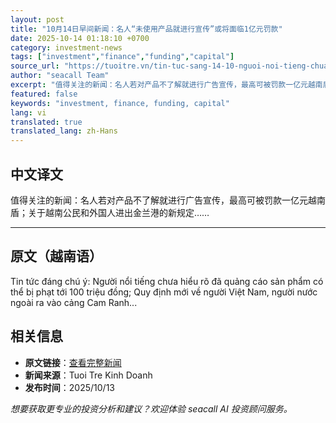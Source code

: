 ```yaml
---
layout: post
title: "10月14日早间新闻：名人“未使用产品就进行宣传”或将面临1亿元罚款"
date: 2025-10-14 01:18:10 +0700
category: investment-news
tags: ["investment","finance","funding","capital"]
source_url: "https://tuoitre.vn/tin-tuc-sang-14-10-nguoi-noi-tieng-chua-su-dung-da-quang-cao-san-pham-co-the-bi-phat-100-trieu-20251013222302879.htm"
author: "seacall Team"
excerpt: "值得关注的新闻：名人若对产品不了解就进行广告宣传，最高可被罚款一亿元越南盾；关于越南公民和外国人进出金兰港的新规定……..."
featured: false
keywords: "investment, finance, funding, capital"
lang: vi
translated: true
translated_lang: zh-Hans
---
```


## 中文译文

值得关注的新闻：名人若对产品不了解就进行广告宣传，最高可被罚款一亿元越南盾；关于越南公民和外国人进出金兰港的新规定……

---

## 原文（越南语）

Tin tức đáng chú ý: Người nổi tiếng chưa hiểu rõ đã quảng cáo sản phẩm có thể bị phạt tới 100 triệu đồng; Quy định mới về người Việt Nam, người nước ngoài ra vào cảng Cam Ranh...

## 相关信息

- **原文链接**：[查看完整新闻](https://tuoitre.vn/tin-tuc-sang-14-10-nguoi-noi-tieng-chua-su-dung-da-quang-cao-san-pham-co-the-bi-phat-100-trieu-20251013222302879.htm)
- **新闻来源**：Tuoi Tre Kinh Doanh
- **发布时间**：2025/10/13

*想要获取更专业的投资分析和建议？欢迎体验 seacall AI 投资顾问服务。*